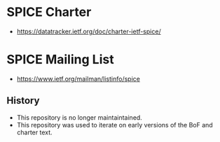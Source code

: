 # SPICE Charter

- https://datatracker.ietf.org/doc/charter-ietf-spice/

# SPICE Mailing List

- https://www.ietf.org/mailman/listinfo/spice

## History

- This repository is no longer maintaintained.
- This repository was used to iterate on early versions of the BoF and charter text.

